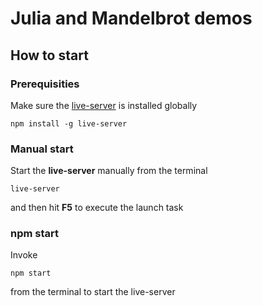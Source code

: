 # Julia and Mandelbrot demos

## How to start

### Prerequisities

Make sure the <a href="https://www.npmjs.com/package/live-server">live-server</a> is installed globally

```
npm install -g live-server
```

### Manual start

Start the <b>live-server</b> manually from the terminal

```
live-server
```

and then hit <b>F5</b> to execute the launch task

### npm start

Invoke

```
npm start
```

from the terminal to start the </b>live-server</b>